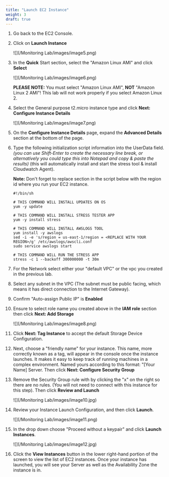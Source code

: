 ```yaml
---
title: "Launch EC2 Instance"
weight: 3
draft: true
---
```


1.  Go back to the EC2 Console.

2.  Click on **Launch Instance**
    
    ![](/Monitoring Lab/images/image5.png)
    
3.  In the **Quick** Start section, select the "Amazon Linux AMI" and
    click **Select**
    
    ![](/Monitoring Lab/images/image6.png)
    
    **PLEASE NOTE:** You must select "Amazon Linux AMI", **NOT** "Amazon
    Linux 2 AMI"! This lab will not work properly if you select Amazon
    Linux 2.

4.  Select the General purpose t2.micro instance type and click **Next:
    Configure Instance Details**
    
    ![](/Monitoring Lab/images/image7.png)

5.  On the **Configure Instance Details** page, expand the **Advanced Details** section at the bottom of the page.
    
6. 	Type the following initialization script information into the UserData 	field. *(you can use Shift-Enter to create the necessary line break, or 	alternatively you could type this into Notepad and copy & paste the 	results)* (this will automatically install and start the stress tool & install Cloudwatch Agent).

	**Note:** Don't forget to replace <REPLACE WITH YOUR REGION> section in the script below with the region id where 	you run your EC2 instance.

   
	```
	#!/bin/sh
	
	# THIS COMMAND WILL INSTALL UPDATES ON OS
	yum -y update
	
	# THIS COMMAND WILL INSTALL STRESS TESTER APP
	yum -y install stress

	# THIS COMMAND WILL INSTALL AWSLOGS TOOL
	yum install -y awslogs
	sed -i -e 's/region = us-east-1/region = <REPLACE WITH YOUR REGION>/g' /etc/awslogs/awscli.conf
	sudo service awslogs start
	
	# THIS COMMAND WILL RUN THE STRESS APP
	stress -c 1 --backoff 300000000 -t 30m

	```

7. For the Network select either your "default VPC" or the vpc you created in 	the previous lab.

8. Select any subnet in the VPC (The subnet must be public facing, which means it has 	direct connection to the Internet Gateway).

9. 	Confirm "Auto-assign Public IP" is **Enabled** 

10. Ensure to select role name you created above in the **IAM role** section then 	click **Next: Add Storage**

	![](/Monitoring Lab/images/image8.png)

11. Click **Next: Tag Instance** to accept the default Storage Device
    Configuration.
    
12. Next, choose a "friendly name" for your instance. This name, more
    correctly known as a tag, will appear in the console once the
    instance launches. It makes it easy to keep track of running
    machines in a complex environment. Named yours according to this
    format: "[Your Name] Server. Then click **Next: Configure Security
    Group**

13. Remove the Security Group rule with by clicking the "x" on the right
    so there are no rules. (You will not need to connect with this
    instance for this step). Then click **Review and Launch**
    
    ![](/Monitoring Lab/images/image10.jpg)

14. Review your Instance Launch Configuration, and then click
    **Launch**.

	![](/Monitoring Lab/images/image11.png)

15. In the drop down choose "Proceed without a keypair" and click
    **Launch Instances**.

	![](/Monitoring Lab/images/image12.jpg)
	
16. Click the **View Instances** button in the lower right-hand portion
    of the screen to view the list of EC2 instances. Once your instance
    has launched, you will see your Server as well as the Availability
    Zone the instance is in.


